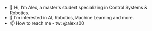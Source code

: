 - 👋 Hi, I’m Alex, a master's student specializing in Control Systems & Robotics.
- 👀 I’m interested in AI, Robotics, Machine Learning and more.
- 📫 How to reach me
        - tw: @alexls00

<!---
aleonsa/aleonsa is a ✨ special ✨ repository because its `README.md` (this file) appears on your GitHub profile.
You can click the Preview link to take a look at your changes.
--->
